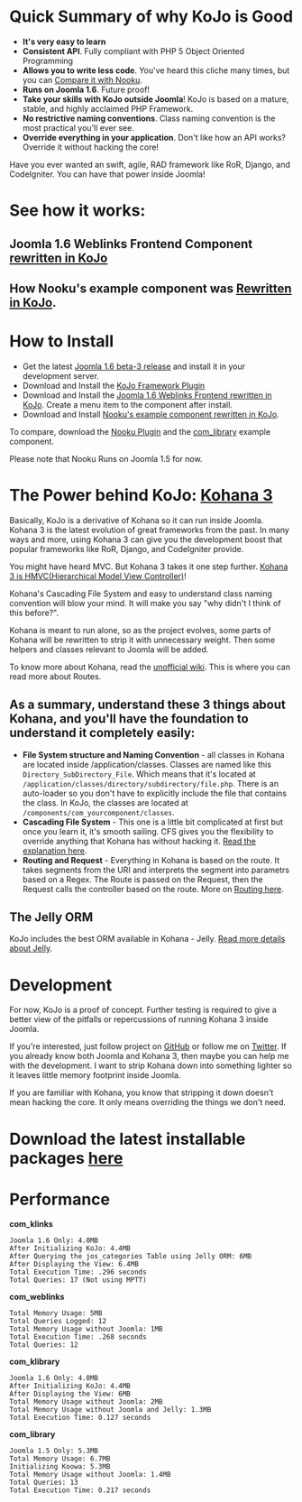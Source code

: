 Quick Summary of why KoJo is Good
=================================

*	**It's very easy to learn**
*	**Consistent API**. Fully compliant with PHP 5 Object Oriented Programming
*	**Allows you to write less code**. You've heard this cliche many times, but you can [Compare it with Nooku](http://github.com/raeldc/kojo-klibrary).
*	**Runs on Joomla 1.6**. Future proof!	
*	**Take your skills with KoJo outside Joomla**! KoJo is based on a mature, stable, and highly acclaimed PHP Framework.
*	**No restrictive naming conventions**. Class naming convention is the most practical you'll ever see.
*	**Override everything in your application**. Don't like how an API works? Override it without hacking the core!

Have you ever wanted an swift, agile, RAD framework like RoR, Django, and CodeIgniter. You can have that power inside Joomla! 

See how it works:
=================

Joomla 1.6 Weblinks Frontend Component [rewritten in KoJo](http://github.com/raeldc/kojo-klinks)
------------------------------------------------------------------------------------------------

How Nooku's example component was [Rewritten in KoJo](http://github.com/raeldc/kojo-klibrary).
----------------------------------------------------------------------------------------------

How to Install
==============
*	Get the latest [Joomla 1.6 beta-3 release](http://joomlacode.org/gf/project/joomla/frs/?action=FrsReleaseBrowse&frs_package_id=5276) and install it in your development server.
*	Download and Install the [KoJo Framework Plugin](http://github.com/raeldc/kojo-project/blob/master/packages/plg_kojo.zip)
*	Download and Install the [Joomla 1.6 Weblinks Frontend rewritten in KoJo](http://github.com/raeldc/kojo-klinks). Create a menu item to the component after install.
*	Download and Install [Nooku's example component rewritten in KoJo](http://github.com/raeldc/kojo-project/blob/master/packages/com_klibrary.zip). 

To compare, download the [Nooku Plugin](http://github.com/raeldc/kojo-project/blob/master/packages/plg_koowa.zip) 
and the [com_library](http://github.com/raeldc/kojo-project/blob/master/packages/com_library.zip) example component.

Please note that Nooku Runs on Joomla 1.5 for now.

The Power behind KoJo: [Kohana 3](http://kohanaframework.org/)
==============================================================

Basically, KoJo is a derivative of Kohana so it can run inside Joomla. Kohana 3 is the latest evolution of great frameworks from the past. 
In many ways and more, using Kohana 3 can give you the development boost that popular frameworks like RoR, Django, and CodeIgniter provide.

You might have heard MVC. But Kohana 3 takes it one step further. [Kohana 3 is HMVC(Hierarchical Model View Controller)](http://kerkness.ca/wiki/doku.php?id=hmvc_in_kohana)!

Kohana's Cascading File System and easy to understand class naming convention will blow your mind. It will make you say "why didn't I think of this before?".

Kohana is meant to run alone, so as the project evolves, some parts of Kohana will be rewritten to strip it with unnecessary weight. 
Then some helpers and classes relevant to Joomla will be added.

To know more about Kohana, read the [unofficial wiki](http://kerkness.ca/wiki/doku.php). This is where you can read more about Routes. 

As a summary, understand these 3 things about Kohana, and you'll have the foundation to understand it completely easily:
------------------------------------------------------------------------------------------------------------------------
*	**File System structure and Naming Convention** - all classes in Kohana are located inside /application/classes. 
		Classes are named like this `Directory_SubDirectory_File`. Which means that it's located at `/application/classes/directory/subdirectory/file.php`. 
		There is an auto-loader so you don't have to explicitly include the file that contains the class. In KoJo, the classes are located at `/components/com_yourcomponent/classes`.
*	**Cascading File System** - This one is a little bit complicated at first but once you learn it, it's smooth sailing. CFS gives you the flexibility to override anything that Kohana has without hacking it.
		[Read the explanation here](http://kohanaframework.org/guide/about.filesystem).
*	**Routing and Request** - Everything in Kohana is based on the route. It takes segments from the URI and interprets the segment into parametrs based on a Regex. 
		The Route is passed on the Request, then the Request calls the controller based on the route. More on [Routing here](http://kerkness.ca/wiki/doku.php?id=routing:routing_basics).

The Jelly ORM
-------------
KoJo includes the best ORM available in Kohana - Jelly. [Read more details about Jelly](http://jelly.jonathan-geiger.com/docs/jelly.getting-started).

Development
===========

For now, KoJo is a proof of concept. Further testing is required to give a better view of the pitfalls or repercussions of running Kohana 3 inside Joomla.

If you're interested, just follow project on [GitHub](http://github.com/raeldc/kojo-project) or follow me on [Twitter](http://twitter.com/raeldc). 
If you already know both Joomla and Kohana 3, then maybe you can help me with the development. 
I want to strip Kohana down into something lighter so it leaves little memory footprint inside Joomla.

If you are familiar with Kohana, you know that stripping it down doesn't mean hacking the core. It only means overriding the things we don't need.


Download the latest installable packages [here](http://github.com/raeldc/kojo-project/tree/master/packages/)
==========================================================================================================

Performance
===========

**com_klinks**

	Joomla 1.6 Only: 4.0MB
	After Initializing KoJo: 4.4MB
	After Querying the jos_categories Table using Jelly ORM: 6MB
	After Displaying the View: 6.4MB
	Total Execution Time: .296 seconds
	Total Queries: 17 (Not using MPTT)

**com_weblinks**

	Total Memory Usage: 5MB
	Total Queries Logged: 12
	Total Memory Usage without Joomla: 1MB
	Total Execution Time: .268 seconds
	Total Queries: 12

**com_klibrary**

	Joomla 1.6 Only: 4.0MB
	After Initializing KoJo: 4.4MB
	After Displaying the View: 6MB
	Total Memory Usage without Joomla: 2MB
	Total Memory Usage without Joomla and Jelly: 1.3MB
	Total Execution Time: 0.127 seconds
		
**com_library**

	Joomla 1.5 Only: 5.3MB
	Total Memory Usage: 6.7MB
	Initializing Koowa: 5.3MB
	Total Memory Usage without Joomla: 1.4MB
	Total Queries: 13
	Total Execution Time: 0.217 seconds
	

